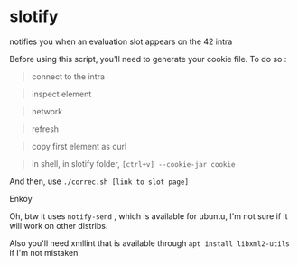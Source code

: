 # slotify
notifies you when an evaluation slot appears on the 42 intra

Before using this script, you'll need to generate your cookie file.
To do so : 
 > connect to the intra

 > inspect element

 > network

 > refresh

 > copy first element as curl

 > in shell, in slotify folder, `[ctrl+v] --cookie-jar cookie`
 
And then, use `./correc.sh [link to slot page]`

Enkoy

Oh, btw it uses `notify-send` , which is available for ubuntu, I'm not sure if it will work on other distribs.

Also you'll need xmllint that is available through `apt install libxml2-utils` if I'm not mistaken
